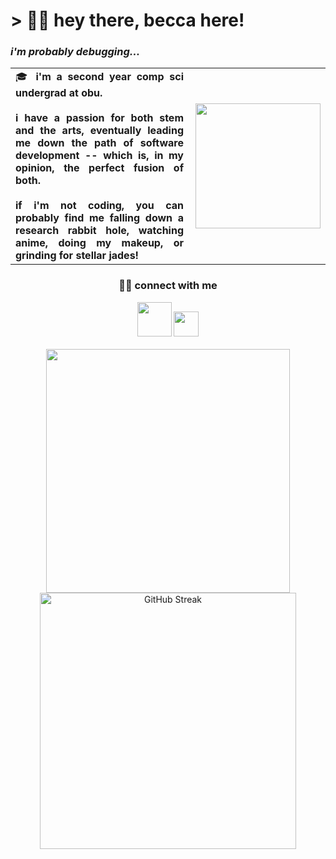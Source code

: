 <h1>> 👋🏻 hey there, becca here!</h1>
<h3><em>i'm probably debugging...</em></h3>

<table>
  <tr>
    <td align="justify">🎓 <strong>i'm a second year comp sci undergrad at obu. </br></br>i have a passion for both stem and the arts, eventually 
      leading me down the path of software development -- which is, in my opinion, the perfect fusion of both.</strong> <br/><br/>
      <strong>if i'm not coding, you can probably find me falling down a research rabbit hole, watching anime, doing my makeup, 
      or grinding for stellar jades!</strong></td>
    <td><img src="https://media.tenor.com/5Bcl2El0MD4AAAAi/phew-rebecca.gif" width="200" align="right"/></td>
  </tr>
</table>

<div align="center">
  <h3>🫶🏻 connect with me</h3>
  <a href="https://www.instagram.com/beccaw.dev/"><img src="https://cdn.freebiesupply.com/images/large/2x/instagram-logo-gradient-transparent.png" width="55"/></a>
  <a href="mailto:b.watts19@outlook.com"><img src="https://www.iconsdb.com/icons/preview/deep-pink/email-5-xxl.png" width="40" /></a>
</div>

</br>

<div align="center">
  <picture>
    <source
      srcset="https://github-readme-stats.vercel.app/api?username=beccawatts&show_icons=true&theme=rose"
      media="(prefers-color-scheme: light), (prefers-color-scheme: no-preference)"
      width="390px"
    />
    <source 
      srcset="https://github-readme-stats.vercel.app/api?username=beccawatts&show_icons=true&theme=neon"
      media="(prefers-color-scheme: dark)"
      width="390px"
    />
    <img src="https://github-readme-stats.vercel.app/api?username=beccawatts&show_icons=true&theme=rose" />
  </picture>
  
  <picture>
    <source
      srcset="https://streak-stats.demolab.com?user=beccawatts&theme=rose&date_format=j%20M%5B%20Y%5D&hide_total_contributions=true"
      media="(prefers-color-scheme: light)", "(prefers-color-scheme: no-preference)"
      width="410px"
    />
    <source
      srcset="https://streak-stats.demolab.com?user=beccawatts&theme=neon&date_format=j%20M%5B%20Y%5D&hide_total_contributions=true"
      media="(prefers-color-scheme: dark)"
      width="410px"
    />
    <img src="https://streak-stats.demolab.com?user=beccawatts&theme=rose&date_format=j%20M%5B%20Y%5D&hide_total_contributions=true" alt="GitHub Streak" />
  </picture>
</div>




<!--
**beccawatts/beccawatts** is a ✨ _special_ ✨ repository because its `README.md` (this file) appears on your GitHub profile.

Here are some ideas to get you started:

- 🔭 I’m currently working on ...
- 🌱 I’m currently learning ...
- 👯 I’m looking to collaborate on ...
- 🤔 I’m looking for help with ...
- 💬 Ask me about ...
- 📫 How to reach me: ...
- 😄 Pronouns: ...
- ⚡ Fun fact: ...
-->
